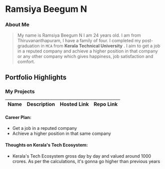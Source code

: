 # Ramsiya Beegum N

### About Me

> My name is Ramsiya Beegum N I am 24 years old. I am from Thiruvananthapuram, I have a family of four. I completed my post-graduation in `MCA` from  **Kerala Technical University** 
. I aim to get a job in a reputed company and achieve a higher position in that company or any other company which gives happiness, job satisfaction and comfort.


## Portfolio Highlights

### My Projects

| Name                | Description                                                               | Hosted Link                              | Repo Link                                                      |
|---------------------|---------------------------------------------------------------------------|------------------------------------------|----------------------------------------------------------------|



#### Career Plan:

- Get a job in a reputed company
- Achieve a higher position in that same company

#### Thoughts on Kerala's Tech Ecosystem:

- Kerala's Tech Ecosystem gross day by day and valued around 1000 crores. As per the calculations, it's gonna go higher than previous years
